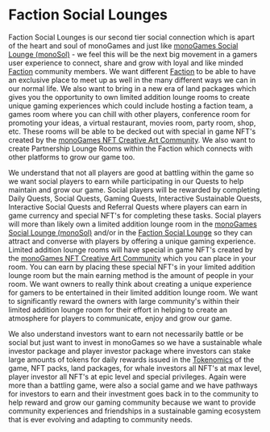 <h1>Faction Social Lounges</h1>
<p>
Faction Social Lounges is our second tier social connection which is apart of the heart and soul of monoGames and just like <a href="https://github.com/369gtech/monoGames-Social-Lounge-monoSol-">monoGames Social Lounge (monoSol)</a> - we feel this will be the next big movement in a gamers user experience to connect, share and grow with loyal and like minded <a href="https://github.com/369gtech/Factions">Faction</a> community members. We want different <a href="https://github.com/369gtech/Factions">Faction</a> to be able to have an exclusive place to meet up as well in the many different ways we can in our normal life. We also want to bring in a new era of land packages which gives you the opportunity to own limited addition lounge rooms to create unique gaming experiences which could include hosting a faction team, a games room where you can chill with other players, conference room for promoting your ideas, a virtual restaurant, movies room, party room, shop, etc. These rooms will be able to be decked out with special in game NFT's created by the <a href="https://github.com/369gtech/monoGames-NFT-Creative-Art-Community">monoGames NFT Creative Art Community</a>. We also want to create Partnership Lounge Rooms within the Faction which connects with other platforms to grow our game too.
  
We understand that not all players are good at battling within the game so we want social players to earn while participating in our Quests to help maintain and grow our game. Social players will be rewarded by completing Daily Quests, Social Quests, Gaming Quests, Interactive Sustainable Quests, Interactive Social Quests and Referral Quests where players can earn in game currency and special NFT's for completing these tasks. Social players will more than likely own a limited addition lounge room in the <a href="https://github.com/369gtech/monoGames-Social-Lounge-monoSol-">monoGames Social Lounge (monoSol)</a> and/or in the <a href="https://github.com/369gtech/Faction-Social-Lounges">Faction Social Lounge</a> so they can attract and converse with players by offering a unique gaming experience. Limited addition lounge rooms will have special in game NFT's created by the <a href="https://github.com/369gtech/monoGames-NFT-Creative-Art-Community">monoGames NFT Creative Art Community</a> which you can place in your room. You can earn by placing these special NFT's in your limited addition lounge room but the main earning method is the amount of people in your room. We want owners to really think about creating a unique experience for gamers to be entertained in their limited addition lounge room. We want to significantly reward the owners with large community's within their limited addition lounge room for their effort in helping to create an atmosphere for players to communicate, enjoy and grow our game.
  
We also understand investors want to earn not necessarily battle or be social but just want to invest in monoGames so we have a sustainable whale investor package and player investor package where investors can stake large amounts of tokens for daily rewards issued in the <a href="https://github.com/369gtech/Tokenomics">Tokenomics</a> of the game, NFT packs, land packages, for whale investors all NFT's at max level, player investor all NFT's at epic level and special privileges. Again were more than a battling game, were also a social game and we have pathways for investors to earn and their investment goes back in to the community to help reward and grow our gaming community because we want to provide community experiences and friendships in a sustainable gaming ecosystem that is ever evolving and adapting to community needs.
</p>
